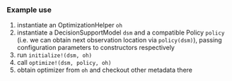 ### Example use

1. instantiate an OptimizationHelper `oh`
2. instantiate a DecisionSupportModel `dsm` and a compatible Policy `policy` (i.e. we can obtain next observation location via `policy(dsm)`), passing configuration parameters to constructors respectively
3. run `initialize!(dsm, oh)`
4. call `optimize!(dsm, policy, oh)`
5. obtain optimizer from `oh` and checkout other metadata there
